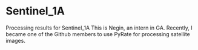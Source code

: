 # Sentinel_1A
Processing results for Sentinel_1A
This is Negin, an intern in GA. Recently, I became one of the Github members to use PyRate for processing satellite images. 
